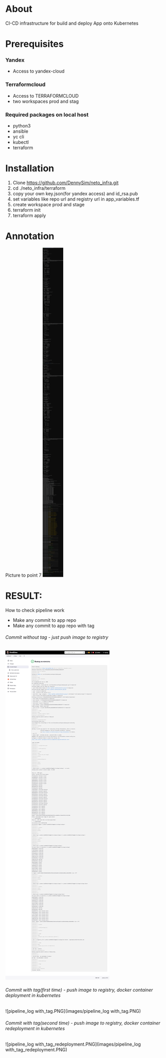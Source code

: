 # About
CI-CD infrastructure for build and deploy App onto Kubernetes

# Prerequisites

### Yandex
- Access to yandex-cloud

### Terraformcloud
- Access to TERRAFORMCLOUD
- two workspaces prod and stag

### Required packages on local host
- python3
- ansible
- yc cli
- kubectl
- terraform

# Installation


1. Clone https://github.com/DennySim/neto_infra.git
2. cd ./neto_infra/terraform 
3. copy your own key.json(for yandex access) and id_rsa.pub
4. set variables like repo url and registry url in app_variables.tf
5. create workspace prod and stage
6. terraform init
7. terraform apply

# Annotation
Picture to point 7
![jenkins.PNG](images/jenkins.PNG)

# RESULT:
How to check pipeline work
- Make any commit to app repo
- Make any commit to app repo with tag

###### Commit without tag - just push image to registry
![pipeline_log.PNG](images/pipeline_log.PNG)
###### Commit with tag(first time) - push image to registry, docker container deployment in kubernetes
![pipeline_log with_tag.PNG](images/pipeline_log with_tag.PNG)
###### Commit with tag(second time) - push image to registry, docker container redeployment in kubernetes 
![pipeline_log with_tag_redeployment.PNG](images/pipeline_log with_tag_redeployment.PNG)



